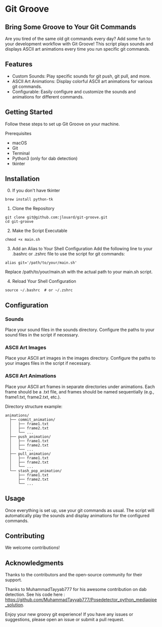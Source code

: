 # Git Groove
## Bring Some Groove to Your Git Commands
Are you tired of the same old git commands every day? Add some fun to your development workflow with Git Groove! This script plays sounds and displays ASCII art animations every time you run specific git commands.

## Features
- Custom Sounds: Play specific sounds for git push, git pull, and more.
- ASCII Art Animations: Display colorful ASCII art animations for various git commands.
- Configurable: Easily configure and customize the sounds and animations for different commands.

## Getting Started
Follow these steps to set up Git Groove on your machine.

Prerequisites
- macOS
- Git
- Terminal
- Python3 (only for dab detection)
- tkinter

## Installation

0. If you don't have tkinter
```
brew install python-tk
```

1. Clone the Repository
```
git clone git@github.com:jlouard/git-groove.git
cd git-groove
```

2. Make the Script Executable
```
chmod +x main.sh
```

3. Add an Alias to Your Shell Configuration
Add the following line to your .bashrc or .zshrc file to use the script for git commands:
```
alias git='/path/to/your/main.sh'
```
Replace /path/to/your/main.sh with the actual path to your main.sh script.

4. Reload Your Shell Configuration
```
source ~/.bashrc  # or ~/.zshrc
```

## Configuration
### Sounds
Place your sound files in the sounds directory. Configure the paths to your sound files in the script if necessary.

### ASCII Art Images
Place your ASCII art images in the images directory. Configure the paths to your images files in the script if necessary.

### ASCII Art Animations
Place your ASCII art frames in separate directories under animations. Each frame should be a .txt file, and frames should be named sequentially (e.g., frame1.txt, frame2.txt, etc.).

Directory structure example:

````
animations/
  ├── commit_animation/
  │   ├── frame1.txt
  │   ├── frame2.txt
  │   └── ...
  ├── push_animation/
  │   ├── frame1.txt
  │   ├── frame2.txt
  │   └── ...
  ├── pull_animation/
  │   ├── frame1.txt
  │   ├── frame2.txt
  │   └── ...
  └── stash_pop_animation/
      ├── frame1.txt
      ├── frame2.txt
      └── ...
````

## Usage
Once everything is set up, use your git commands as usual. The script will automatically play the sounds and display animations for the configured commands.

## Contributing
We welcome contributions! 

## Acknowledgments
Thanks to the contributors and the open-source community for their support.

Thanks to MuhammadTayyab777 for his awesome contribution on dab detection. See his code here : https://github.com/MuhammadTayyab777/Posedetector_python_mediapipe_solution.

Enjoy your new groovy git experience! If you have any issues or suggestions, please open an issue or submit a pull request.
